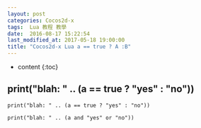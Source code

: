 ```yaml
---
layout: post
categories: Cocos2d-x
tags:  Lua 教程 教學 
date:  2016-08-17 15:22:54
last_modified_at: 2017-05-18 19:00:00
title: "Cocos2d-x Lua a == true ? A :B"
---
```

<!--                 Title 的建議最大長度                    -->

* content
{:toc}


## print("blah: " .. (a == true ? "yes" : "no"))
```
print("blah: " .. (a == true ? "yes" : "no"))

print("blah: " .. (a and "yes" or "no"))
```